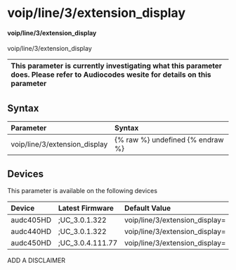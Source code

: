 ﻿---
description: voip/line/3/extension_display
search: false
---

# voip/line/3/extension_display

#### voip/line/3/extension_display

voip/line/3/extension_display


| This parameter is currently investigating what this parameter does. Please refer to Audiocodes wesite for details on this parameter | 
| :--- |

## Syntax
| Parameter | Syntax |
| :--- | :--- |
|voip/line/3/extension_display | {% raw %} undefined {% endraw %}|

## Devices
This parameter is available on the following devices

| Device | Latest Firmware | Default Value |
|:---|:---|:---|
| audc405HD | ;UC_3.0.1.322 | voip/line/3/extension_display= 
| audc440HD | ;UC_3.0.1.322 | voip/line/3/extension_display= 
| audc450HD | ;UC_3.0.4.111.77 | voip/line/3/extension_display= 

ADD A DISCLAIMER
